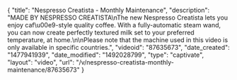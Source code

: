 {
    "title": "Nespresso Creatista - Monthly Maintenance",
    "description": "MADE BY NESPRESSO CREATISTA\nThe new Nespresso Creatista lets you enjoy caf\u00e9-style quality coffee. With a fully-automatic steam wand, you can now create perfectly textured milk set to your preferred temperature, at home.\n\nPlease note that the machine used in this video is only available in specific countries.",
    "videoid": "87635673",
    "date_created": "1477941939",
    "date_modified": "1492028799",
    "type": "captivate",
    "layout": "video",
    "url": "\/v\/nespresso-creatista-monthly-maintenance\/87635673"
}